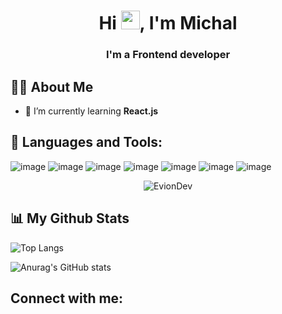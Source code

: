 <h1 align="center">Hi <img src="https://raw.githubusercontent.com/MartinHeinz/MartinHeinz/master/wave.gif" width="30px">, I'm Michal</h1>
<h3 align="center">I'm a Frontend developer</h3>

## 🙋‍♂️ About Me
- 🌱 I’m currently learning **React.js**

## 🚀 Languages and Tools:
![image](https://img.shields.io/badge/HTML5-E34F26?style=for-the-badge&logo=html5&logoColor=white)
![image](https://img.shields.io/badge/CSS3-1572B6?style=for-the-badge&logo=css3&logoColor=white)
![image](https://img.shields.io/badge/Sass-CC6699?style=for-the-badge&logo=sass&logoColor=white)
![image](https://img.shields.io/badge/Bootstrap-563D7C?style=for-the-badge&logo=bootstrap&logoColor=white)
![image](https://img.shields.io/badge/JavaScript-323330?style=for-the-badge&logo=javascript&logoColor=F7DF1E)
![image](https://img.shields.io/badge/TypeScript-007ACC?style=for-the-badge&logo=typescript&logoColor=white)
![image](https://img.shields.io/badge/React-20232A?style=for-the-badge&logo=react&logoColor=61DAFB)

<p align="center">
        <img alt="EvionDev" src="https://github-readme-streak-stats.herokuapp.com/?user=TenMichal&theme=dracula"/>
</p>

## 📊 My Github Stats


![Top Langs](https://github-readme-stats.vercel.app/api/top-langs/?username=TenMichal&layout=compact&theme=dracula&bg_color=#ddd)

![Anurag's GitHub stats](https://github-readme-stats.vercel.app/api?username=TenMichal&show_icons=true&theme=dracula&count_private=true&hide=prs,issues,stars)

## Connect with me: